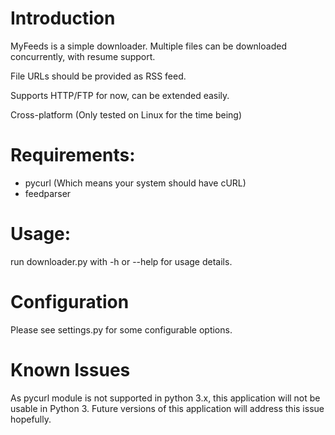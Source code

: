 # Introduction
MyFeeds is a simple downloader. Multiple files can be downloaded concurrently, with resume support.

File URLs should be provided as RSS feed.

Supports HTTP/FTP for now, can be extended easily.

Cross-platform (Only tested on Linux for the time being)

# Requirements:
* pycurl (Which means your system should have cURL)
* feedparser

# Usage:
run downloader.py with -h or --help for usage details.

# Configuration
Please see settings.py for some configurable options.

# Known Issues
As pycurl module is not supported in python 3.x, this application will not be usable in Python 3.
Future versions of this application will address this issue hopefully.